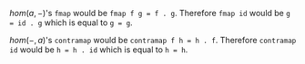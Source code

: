 $`hom(a, -)`$'s `fmap` would be `fmap f g = f . g`. Therefore `fmap id` would be `g = id . g` which is equal to `g = g`.

$`hom(-, a)`$'s `contramap` would be `contramap f h = h . f`. Therefore `contramap id` would be `h = h . id` which is equal to `h = h`.